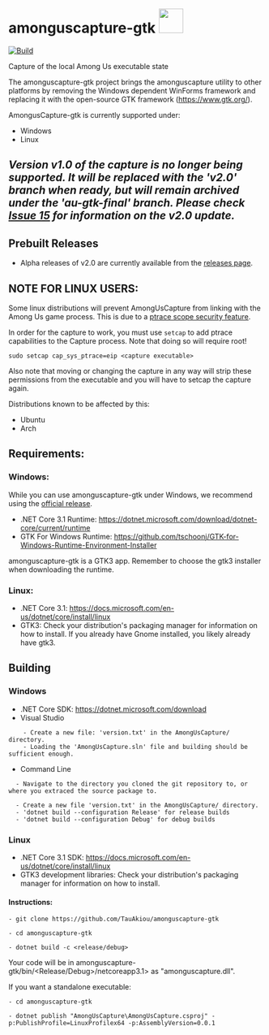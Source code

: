 # amonguscapture-gtk <img src="AmongUsCapture/icon.ico" width="48">
[![Build](https://github.com/TauAkiou/amonguscapture-gtk/workflows/Beta%20releases/badge.svg)](https://github.com/tauakiou/amonguscapture-gtk/actions?query=Beta%20releases)

Capture of the local Among Us executable state

The amonguscapture-gtk project brings the amonguscapture utility to other platforms by removing the Windows dependent WinForms framework and replacing it with the open-source GTK framework (https://www.gtk.org/).

AmongusCapture-gtk is currently supported under:
* Windows
* Linux

## *Version v1.0 of the capture is no longer being supported. It will be replaced with the 'v2.0' branch when ready, but will remain archived under the 'au-gtk-final' branch. Please check [Issue 15](https://github.com/TauAkiou/amonguscapture-gtk/issues/15) for information on the v2.0 update.*

## Prebuilt Releases
- Alpha releases of v2.0 are currently available from the [releases page](https://github.com/TauAkiou/amonguscapture-gtk/releases).

## NOTE FOR LINUX USERS:

Some linux distributions will prevent AmongUsCapture from linking with the Among Us game process. This is due to a [ptrace scope security feature](https://askubuntu.com/questions/146160/what-is-the-ptrace-scope-workaround-for-wine-programs-and-are-there-any-risks).

In order for the capture to work, you must use `setcap` to add ptrace capabilities to the Capture process. Note that doing so will require root!

```
sudo setcap cap_sys_ptrace=eip <capture executable>
```

Also note that moving or changing the capture in any way will strip these permissions from the executable and you will have to setcap the capture again.

Distributions known to be affected by this:
* Ubuntu
* Arch

## Requirements:

### Windows:

While you can use amonguscapture-gtk under Windows, we recommend using the [official release](https://github.com/denverquane/amonguscapture).

* .NET Core 3.1 Runtime: https://dotnet.microsoft.com/download/dotnet-core/current/runtime
* GTK For Windows Runtime: https://github.com/tschoonj/GTK-for-Windows-Runtime-Environment-Installer

amonguscapture-gtk is a GTK3 app. Remember to choose the gtk3 installer when downloading the runtime.

### Linux:

* .NET Core 3.1: https://docs.microsoft.com/en-us/dotnet/core/install/linux
* GTK3: Check your distribution's packaging manager for information on how to install. If you already have Gnome installed, you likely already have gtk3.

## Building

### Windows


* .NET Core SDK: https://dotnet.microsoft.com/download
* Visual Studio
```
    - Create a new file: 'version.txt' in the AmongUsCapture/ directory.
    - Loading the 'AmongUsCapture.sln' file and building should be sufficient enough.
```
    
 * Command Line
```
  - Navigate to the directory you cloned the git repository to, or where you extraced the source package to.
  
  - Create a new file 'version.txt' in the AmongUsCapture/ directory.
  - 'dotnet build --configuration Release' for release builds
  - 'dotnet build --configuration Debug' for debug builds
```


    
### Linux
* .NET Core 3.1 SDK: https://docs.microsoft.com/en-us/dotnet/core/install/linux
* GTK3 development libraries: Check your distribution's packaging manager for information on how to install.

#### Instructions: 

```
- git clone https://github.com/TauAkiou/amonguscapture-gtk

- cd amonguscapture-gtk

- dotnet build -c <release/debug>
```

Your code will be in amonguscapture-gtk/bin/<Release/Debug>/netcoreapp3.1> as "amonguscapture.dll".

If you want a standalone executable: 

```
- cd amonguscapture-gtk

- dotnet publish "AmongUsCapture\AmongUsCapture.csproj" -p:PublishProfile=LinuxProfilex64 -p:AssemblyVersion=0.0.1
```



